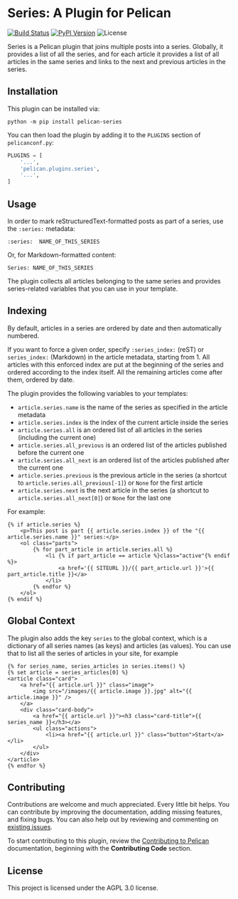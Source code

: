 Series: A Plugin for Pelican
============================

[![Build Status](https://img.shields.io/github/actions/workflow/status/pelican-plugins/series/main.yml?branch=main)](https://github.com/pelican-plugins/series/actions)
[![PyPI Version](https://img.shields.io/pypi/v/pelican-series)](https://pypi.org/project/pelican-series/)
![License](https://img.shields.io/pypi/l/pelican-series?color=blue)

Series is a Pelican plugin that joins multiple posts into a series. Globally, it provides a list of all the series, and for each article it provides a list of all articles in the same series and links to the next and previous articles in the series.

Installation
------------

This plugin can be installed via:

    python -m pip install pelican-series

You can then load the plugin by adding it to the `PLUGINS` section of
`pelicanconf.py`:

``` python
PLUGINS = [
    '...',
    'pelican.plugins.series',
    '...',
]
```

Usage
-----

In order to mark reStructuredText-formatted posts as part of a series, use the `:series:` metadata:

    :series:  NAME_OF_THIS_SERIES

Or, for Markdown-formatted content:

    Series: NAME_OF_THIS_SERIES

The plugin collects all articles belonging to the same series and provides series-related variables that you can use in your template.

Indexing
--------

By default, articles in a series are ordered by date and then automatically numbered.

If you want to force a given order, specify `:series_index:` (reST) or `series_index:` (Markdown) in the article metadata, starting from 1. All articles with this enforced index are put at the beginning of the series and ordered according to the index itself. All the remaining articles come after them, ordered by date.

The plugin provides the following variables to your templates:

* `article.series.name` is the name of the series as specified in the article metadata
* `article.series.index` is the index of the current article inside the series
* `article.series.all` is an ordered list of all articles in the series (including the current one)
* `article.series.all_previous` is an ordered list of the articles published before the current one
* `article.series.all_next` is an ordered list of the articles published after the current one
* `article.series.previous` is the previous article in the series (a shortcut to `article.series.all_previous[-1]`) or `None` for the first article
* `article.series.next` is the next article in the series (a shortcut to `article.series.all_next[0]`) or `None` for the last one

For example:

```html+jinja
{% if article.series %}
    <p>This post is part {{ article.series.index }} of the "{{ article.series.name }}" series:</p>
    <ol class="parts">
        {% for part_article in article.series.all %}
            <li {% if part_article == article %}class="active"{% endif %}>
                <a href='{{ SITEURL }}/{{ part_article.url }}'>{{ part_article.title }}</a>
            </li>
        {% endfor %}
    </ol>
{% endif %}
```

Global Context
--------------

The plugin also adds the key `series` to the global context, which is a dictionary of all series names (as keys) and articles (as values). You can use that to list all the series of articles in your site, for example

```html+jinja
{% for series_name, series_articles in series.items() %}
{% set article = series_articles[0] %}
<article class="card">
	<a href="{{ article.url }}" class="image">
		<img src="/images/{{ article.image }}.jpg" alt="{{ article.image }}" />
	</a>
	<div class="card-body">
    	<a href="{{ article.url }}"><h3 class="card-title">{{ series_name }}</h3></a>
     	<ul class="actions">
     		<li><a href="{{ article.url }}" class="button">Start</a></li>
     	</ul>
	</div>
</article>
{% endfor %}
```

Contributing
------------

Contributions are welcome and much appreciated. Every little bit helps. You can contribute by improving the documentation, adding missing features, and fixing bugs. You can also help out by reviewing and commenting on [existing issues][].

To start contributing to this plugin, review the [Contributing to Pelican][] documentation, beginning with the **Contributing Code** section.

[existing issues]: https://github.com/pelican-plugins/series/issues
[Contributing to Pelican]: https://docs.getpelican.com/en/latest/contribute.html

License
-------

This project is licensed under the AGPL 3.0 license.
